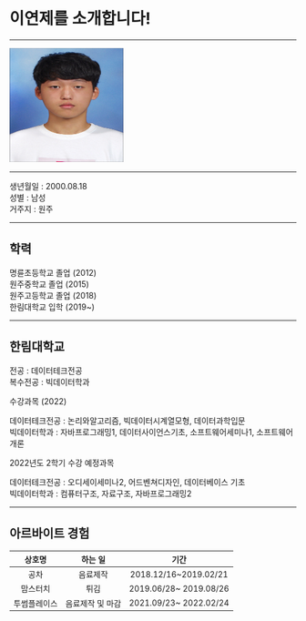 # 이연제를 소개합니다!
---
<img src=이연제.jpg height=200 width=200>

---
생년월일 : 2000.08.18   
성별 : 남성   
거주지 : 원주

---
## 학력
명륜초등학교 졸업 (2012)   
원주중학교 졸업 (2015)   
원주고등학교 졸업 (2018)     
한림대학교 입학 (2019~)

---
## 한림대학교
전공 : 데이터테크전공   
복수전공 : 빅데이터학과


수강과목 (2022)

데이터테크전공 : 논리와알고리즘, 빅데이터시계열모형, 데이터과학입문   
빅데이터학과 : 자바프로그래밍1, 데이터사이언스기초, 소프트웨어세미나1, 소프트웨어개론

2022년도 2학기 수강 예정과목   

데이터테크전공 : 오디세이세미나2, 어드벤쳐디자인, 데이터베이스 기초   
빅데이터학과 : 컴퓨터구조, 자료구조, 자바프로그래밍2

---
## 아르바이트 경험
|상호명|하는 일|기간|
|:---:|:---:|:---:|
|공차|음료제작|2018.12/16~2019.02/21|
|맘스터치|튀김|2019.06/28~ 2019.08/26|
|투썸플레이스|음료제작 및 마감|2021.09/23~ 2022.02/24|






